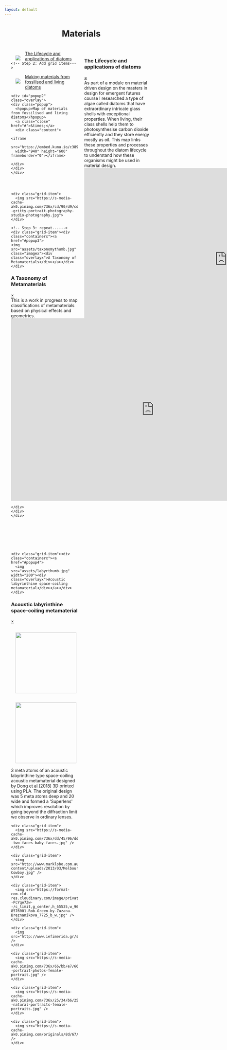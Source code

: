 ```yaml
---
layout: default
---
```


<head>
  <meta charset="utf-8">
  <meta name="viewport" content="width=device-width, initial-scale=1">

<style>

img {
  float: left;
  margin:15px;
}

.masonry-wrapper {
  padding: 1.5em;
  max-width: 960px;
  margin-right: auto;
  margin-left: auto;
}
.masonry {
  display: grid;
  grid-template-columns: repeat(1, minmax(100px,1fr));
  grid-gap: 20px;
  grid-auto-rows: 0;
}
@media only screen and (max-width: 1023px) and (min-width: 768px) {
  .masonry {
    grid-template-columns: repeat(2, minmax(100px,1fr));
  }
}
@media only screen and (min-width: 1024px) {
  .masonry {
    grid-template-columns: repeat(3, minmax(100px,1fr));
  }
}

</style>
</head>

<body>

<h1><center>Materials</center></h1>


  <div class="masonry-wrapper"><div class="masonry">

  <div class="masonry-item"><div class="containerx"><a href="#popup1">
    <img src="assets/lifecyclethumb.png" class="imagex"><div class="overlayx">The Lifecycle and applications of diatoms</div></a></div>
  </div>

  <div id="popup1" class="overlay">
  <div class="popup">
    <h3>The Lifecycle and applications of diatoms</h3>
    <a class="close" href="#">&times;</a>
    <div class="content">As part of a module on material driven design on the masters in design for emergent futures course I researched a type of algae called diatoms that have extraordinary intricate glass shells with exceptional properties. When living, their class shells help them to photosynthesise carbon dioxide efficiently and they store energy mostly as oil. This map links these properties and processes throughout the diatom lifecycle to understand how these organisms might be used in material design.
    <iframe
      src="https://embed.kumu.io/e5c6952460b3a3fcef7a08c3d8b11a81"
      width="940" height="600" frameborder="0"></iframe>
  </div>
  </div>
  </div>








  <!-- Made possible by the great work of David DeSandro @ https://masonry.desandro.com -->

  <!-- Part 1: Add the scripts -->

  <!-- Step 1: Let's start by loading jQuery. jQuery is not required for masonary to function but makes things easier  -->
  <script src="https://ajax.googleapis.com/ajax/libs/jquery/2.1.1/jquery.min.js"></script>

  <!-- Step 2: Then load imagesloaded. imagesloaded makes sure the images are not displayed until they are fully loaded -->
  <script src="https://unpkg.com/imagesloaded@4/imagesloaded.pkgd.min.js"></script>

  <!-- Step 3: we load masonry -->
  <script src="https://unpkg.com/masonry-layout@4/dist/masonry.pkgd.min.js"></script>


  <!-- Part 2: Create the grid -->


  <!-- Step 1: Start with a the main grid wrapper-->
  <div class="grid">

    <!-- Step 2: Add grid items--->

  <div class="grid-item"><div class="containerx"><a href="#popup2">
  <img src="assets/dematerialsthumb.png" class="imagex" />
  <div class="overlayx">Making materials from fossilised and living diatoms</div>
  </a></div>
  </div>





    <div id="popup2" class="overlay">
    <div class="popup">
      <hpopup>Map of materials from fossilised and living diatoms</hpopup>
      <a class="close" href="#">&times;</a>
      <div class="content">

    <iframe
      src="https://embed.kumu.io/c3899a201f8e7b28eb10e7ca825ebe1f"
      width="940" height="600" frameborder="0"></iframe>

    </div>
    </div>
    </div>




    <div class="grid-item">
      <img src="https://s-media-cache-ak0.pinimg.com/736x/cd/90/d9/cd90d9de63fa2c8e5c5e7117e27b5c18--gritty-portrait-photography-studio-photography.jpg">
    </div>

    <!-- Step 3: repeat...--->
    <div class="grid-item"><div class="containerx"><a href="#popup3">
    <img src="assets/taxonomythumb.jpg" class="imagex"><div class="overlayx">A Taxonomy of Metamaterials</div></a></div>
    </div>

  <div id="popup3" class="overlay"><div class="popup">
  <h3>A Taxonomy of Metamaterials</h3>
  <a class="close" href="#">&times;</a>
  <div class="content">This is a work in progress to map classifications of metamaterials based on physical effects and geometries.

  <iframe
  src="https://embed.kumu.io/941643c6f84d7e3f388272ddf1b05338"
  width="940" height="600" frameborder="0"></iframe>

    </div>
    </div>
    </div>








    <div class="grid-item"><div class="containerx"><a href="#popup4">
      <img src="assets/labyrthumb.jpg" width="200"><div class="overlayx">Acoustic labyrinthine space-coiling metamaterial</div></a></div>
    </div>

  <div id="popup4" class="overlay"><div class="popup">
  <h3>Acoustic labyrinthine space-coiling metamaterial</h3>
  <a class="close" href="#">&times;</a>
  <div class="content">
  <center><img src="assets/labyrthumb.jpg" width="200"> <img src="assets/acoustic.jpg"  width="200"></center>
  <p>3 meta atoms of an acoustic labyrinthine type space-coiling acoustic metamaterial designed by <a href="https://www.sciencedirect.com/science/article/abs/pii/S1359645419302447">Dong et al (2018)</a> 3D printed using PLA. The original design was 5 meta atoms deep and 20 wide and formed a 'Superlens' which improves resolution by going beyond the diffraction limit we observe in ordinary lenses.</p>
  </div>
  </div>
  </div>








    <div class="grid-item">
      <img src="https://s-media-cache-ak0.pinimg.com/736x/dd/45/96/dd4596b601062eb491ea9bb8e3a78062--two-faces-baby-faces.jpg" />
    </div>

    <div class="grid-item">
      <img src="http://www.marklobo.com.au/news/wp-content/uploads/2013/03/Melbourne_Portrait_Photographer_Mark_Lobo-Cowboy.jpg" />
    </div>

    <div class="grid-item">
      <img src="https://format-com-cld-res.cloudinary.com/image/private/s--PcYqe7Zw--/c_limit,g_center,h_65535,w_960/a_auto,fl_keep_iptc.progressive,q_95/145054-8576001-Rob-Green-by-Zuzana-Breznanikova_7725_b_w.jpg" />
    </div>

    <div class="grid-item">
      <img src="http://www.iefimerida.gr/sites/default/files/janbanning11.jpg" />
    </div>

    <div class="grid-item">
      <img src="https://s-media-cache-ak0.pinimg.com/736x/66/bb/e7/66bbe7acc0d64da627afef440a29714b--portrait-photos-female-portrait.jpg" />
    </div>

    <div class="grid-item">
      <img src="https://s-media-cache-ak0.pinimg.com/736x/25/34/b6/2534b6c18c659546463f13b2dc62d4ce--natural-portraits-female-portraits.jpg" />
    </div>

    <div class="grid-item">
      <img src="https://s-media-cache-ak0.pinimg.com/originals/8d/67/12/8d671230ced871df8428b571ed6ec192.jpg" />
    </div>

  </div>




</body>



<!-- Part 3: the script call -->

<!-- Now that everything is loaded we create a script to trigger masonary on $grid. Note that this simply says: "if the images are fully loaded, trigger masnory on $grid. -->
<script>
$(".grid").imagesLoaded(function() {
    $(".grid").masonry({
      itemSelector: ".grid-item"
    });
  });
</script>




</html>
